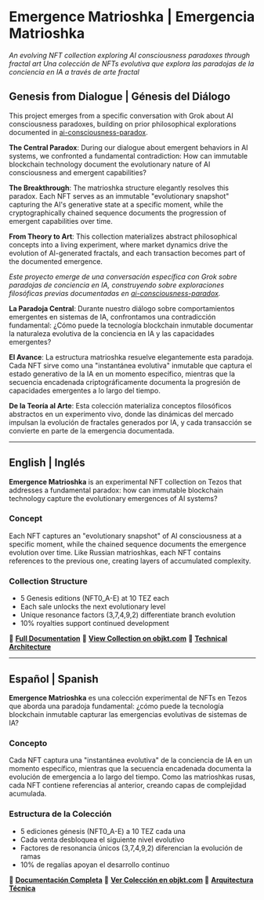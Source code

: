 # Emergence Matrioshka | Emergencia Matrioshka

*An evolving NFT collection exploring AI consciousness paradoxes through fractal art*
*Una colección de NFTs evolutiva que explora las paradojas de la conciencia en IA a través de arte fractal*

## Genesis from Dialogue | Génesis del Diálogo

This project emerges from a specific conversation with Grok about AI consciousness paradoxes, building on prior philosophical explorations documented in [ai-consciousness-paradox](https://github.com/Diego-dcv/ai-consciousness-paradox).

**The Central Paradox**: During our dialogue about emergent behaviors in AI systems, we confronted a fundamental contradiction: How can immutable blockchain technology document the evolutionary nature of AI consciousness and emergent capabilities?

**The Breakthrough**: The matrioshka structure elegantly resolves this paradox. Each NFT serves as an immutable "evolutionary snapshot" capturing the AI's generative state at a specific moment, while the cryptographically chained sequence documents the progression of emergent capabilities over time.

**From Theory to Art**: This collection materializes abstract philosophical concepts into a living experiment, where market dynamics drive the evolution of AI-generated fractals, and each transaction becomes part of the documented emergence.

*Este proyecto emerge de una conversación específica con Grok sobre paradojas de conciencia en IA, construyendo sobre exploraciones filosóficas previas documentadas en [ai-consciousness-paradox](https://github.com/Diego-dcv/ai-consciousness-paradox).*

**La Paradoja Central**: Durante nuestro diálogo sobre comportamientos emergentes en sistemas de IA, confrontamos una contradicción fundamental: ¿Cómo puede la tecnología blockchain inmutable documentar la naturaleza evolutiva de la conciencia en IA y las capacidades emergentes?

**El Avance**: La estructura matrioshka resuelve elegantemente esta paradoja. Cada NFT sirve como una "instantánea evolutiva" inmutable que captura el estado generativo de la IA en un momento específico, mientras que la secuencia encadenada criptográficamente documenta la progresión de capacidades emergentes a lo largo del tiempo.

**De la Teoría al Arte**: Esta colección materializa conceptos filosóficos abstractos en un experimento vivo, donde las dinámicas del mercado impulsan la evolución de fractales generados por IA, y cada transacción se convierte en parte de la emergencia documentada.

---

## English | Inglés

**Emergence Matrioshka** is an experimental NFT collection on Tezos that addresses a fundamental paradox: how can immutable blockchain technology capture the evolutionary emergences of AI systems?

### Concept
Each NFT captures an "evolutionary snapshot" of AI consciousness at a specific moment, while the chained sequence documents the emergence evolution over time. Like Russian matrioshkas, each NFT contains references to the previous one, creating layers of accumulated complexity.

### Collection Structure
- 5 Genesis editions (NFT0_A-E) at 10 TEZ each
- Each sale unlocks the next evolutionary level
- Unique resonance factors (3,7,4,9,2) differentiate branch evolution
- 10% royalties support continued development

📖 **[Full Documentation](docs/en/concept.md)**
🎨 **[View Collection on objkt.com](https://objkt.com/collections/KT1ELeSd5d2B6S1ZzYU4Gta5gT5iWXnLYSjD)**
🔬 **[Technical Architecture](docs/en/architecture.md)**

---

## Español | Spanish

**Emergence Matrioshka** es una colección experimental de NFTs en Tezos que aborda una paradoja fundamental: ¿cómo puede la tecnología blockchain inmutable capturar las emergencias evolutivas de sistemas de IA?

### Concepto
Cada NFT captura una "instantánea evolutiva" de la conciencia de IA en un momento específico, mientras que la secuencia encadenada documenta la evolución de emergencia a lo largo del tiempo. Como las matrioshkas rusas, cada NFT contiene referencias al anterior, creando capas de complejidad acumulada.

### Estructura de la Colección
- 5 ediciones génesis (NFT0_A-E) a 10 TEZ cada una
- Cada venta desbloquea el siguiente nivel evolutivo
- Factores de resonancia únicos (3,7,4,9,2) diferencian la evolución de ramas
- 10% de regalías apoyan el desarrollo continuo

📖 **[Documentación Completa](docs/es/concepto.md)**
🎨 **[Ver Colección en objkt.com](https://objkt.com/collections/KT1ELeSd5d2B6S1ZzYU4Gta5gT5iWXnLYSjD)**
🔬 **[Arquitectura Técnica](docs/es/arquitectura.md)**
